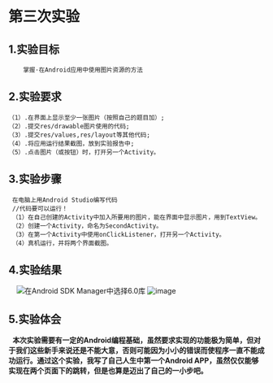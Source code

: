# 第三次实验

## 1.实验目标
        掌握·在Android应用中使用图片资源的方法

## 2.实验要求
    （1）.在界面上显示至少一张图片（按照自己的题目加）;
    （2）.提交res/drawable图片使用的代码;
    （3）.提交res/values,res/layout等其他代码;
    （4）.将应用运行结果截图，放到实验报告中;
    （5）.点击图片（或按钮）时，打开另一个Activity。

## 3.实验步骤
     在电脑上用Android Studio编写代码
     //代码要可以运行！
     （1）在自己创建的Activity中加入所要用的图片，能在界面中显示图片，用到TextView。
     （2）创建一个Activity，命名为SecondActivity。
     （3）在第一个Activity中使用onClickListener，打开另一个Activity。
     （4）真机运行，并将两个界面截图。

## 4.实验结果
    
    ![在Android SDK Manager中选择6.0库](https://github.com/fengXL/android-labs-2018/blob/master/com1614080901122/test3_1.jpg)
    ![image](https://github.com/fengXL/android-labs-2018/blob/master/com1614080901122/test3_2.jpg)

## 5.实验体会
   **本次实验需要有一定的Android编程基础，虽然要求实现的功能极为简单，但对于我们这些新手来说还是不能大意，否则可能因为小小的错误而使程序一直不能成功运行。通过这个实验，我写了自己人生中第一个Android APP，虽然仅仅能够实现在两个页面下的跳转，但是也算是迈出了自己的一小步吧。**
